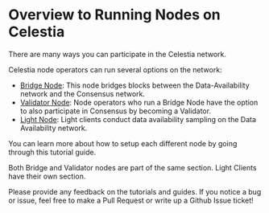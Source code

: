 # Overview to Running Nodes on Celestia

There are many ways you can participate in the Celestia network.

Celestia node operators can run several options on the network:

* [Bridge Node](../nodes/bridge-node.md): This node bridges blocks between the
  Data-Availability network and the Consensus network.
* [Validator Node](../nodes/validator-node.md): Node operators who run a Bridge
  Node have the option to also participate in Consensus by becoming a Validator.
* [Light Node](../nodes/light-node.md): Light clients conduct data availability
  sampling on the Data Availability network.

You can learn more about how to setup each different node by going through
this tutorial guide.

Both Bridge and Validator nodes are part of the same section.
Light Clients have their own section.

Please provide any feedback on the tutorials and guides. If you notice
a bug or issue, feel free to make a Pull Request or write up a Github
Issue ticket!
